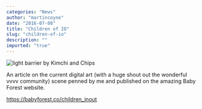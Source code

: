 ```yaml
---
categories: "News"
author: "martincoyne"
date: "2016-07-08"
title: "Children of IO"
slug: "children-of-io"
description: ""
imported: "true"
---
```



![light barrier by Kimchi and Chips](lightbarrier1.jpg) 





An article on the current digital art (with a huge shout out the wonderful vvvv community) scene penned by me and published on the amazing Baby Forest website.

https://babyforest.co/children_inout
